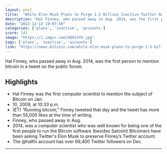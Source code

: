 ```yaml
---
layout: post
title:  "While Elon Musk Plans to Purge 1.5 Billion Inactive Twitter Names, Bitcoiners Beg Him to Preserve Hal Finney's Account"
description: "Hal Finney, who passed away in Aug. 2014, was the first person to mention bitcoin in a tweet on the public forum."
date: "2022-12-13 19:07:50"
categories: ['plans', 'inactive', 'accounts']
score: 141
image: "https://i.imgur.com/GQk53YH.jpg"
tags: ['plans', 'inactive', 'accounts']
link: "https://news.bitcoin.com/while-elon-musk-plans-to-purge-1-5-billion-inactive-twitter-names-bitcoiners-beg-him-to-preserve-hal-finneys-account/"
---
```


Hal Finney, who passed away in Aug. 2014, was the first person to mention bitcoin in a tweet on the public forum.

## Highlights

- Hal Finney was the first computer scientist to mention the subject of Bitcoin on Jan.
- 10, 2009, at 10:33 p.m.
- (ET) “Running bitcoin,” Finney tweeted that day and the tweet has more than 55,000 likes at the time of writing.
- Finney, who passed away in Aug.
- 2014, was a computer scientist who was well known for being one of the first people to run the Bitcoin software (besides Satoshi) Bitcoiners have been asking Twitter's Elon Musk to preserve Finney’s Twitter account.
- The @halfin account has over 69,400 Twitter followers on Dec.

---
